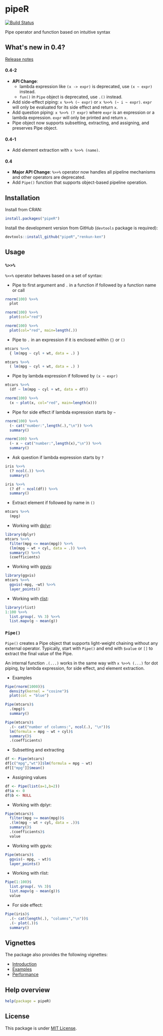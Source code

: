 

# pipeR

[![Build Status](https://travis-ci.org/renkun-ken/pipeR.png?branch=master)](https://travis-ci.org/renkun-ken/pipeR)

Pipe operator and function based on intuitive syntax

## What's new in 0.4?

[Release notes](https://github.com/renkun-ken/pipeR/releases)

#### 0.4-2

- **API Change**: 
    * lambda expression like `(x -> expr)` is deprecated, use `(x ~ expr)` instead.
    * `fun()` in `Pipe` object is deprecated, use `.()` instead.
- Add side-effect piping: `x %>>% (~ expr)` or `x %>>% (~ i ~ expr)`. `expr` will only be evaluated for its side effect and return `x`.
- Add question piping: `x %>>% (? expr)` where `expr` is an expression or a lambda expression. `expr` will only be printed and return `x`.
- Pipe object now supports subsetting, extracting, and assigning, and preserves Pipe object.

#### 0.4-1

- Add element extraction with `x %>>% (name)`.

#### 0.4

- **Major API Change**: `%>>%` operator now handles all pipeline mechanisms and other operators are deprecated.
- Add `Pipe()` function that supports object-based pipeline operation.

## Installation

Install from CRAN:

```r
install.packages("pipeR")
```

Install the development version from GitHub (`devtools` package is required):

```r
devtools::install_github("pipeR","renkun-ken")
```

## Usage

### `%>>%`

`%>>%` operator behaves based on a set of syntax:

* Pipe to first argument and `.` in a function if followed by a function name or call

```r
rnorm(100) %>>%
  plot
```

```r
rnorm(100) %>>%
  plot(col="red")
```

```r
rnorm(100) %>>%
  plot(col="red", main=length(.))
```

* Pipe to `.` in an expression if it is enclosed within `{}` or `()`

```r
mtcars %>>%
  { lm(mpg ~ cyl + wt, data = .) }
```

```r
mtcars %>>%
  ( lm(mpg ~ cyl + wt, data = .) )
```

* Pipe by lambda expression if followed by `(x ~ expr)`

```r
mtcars %>>%
  (df ~ lm(mpg ~ cyl + wt, data = df))
```

```r
rnorm(100) %>>%
  (x ~ plot(x, col="red", main=length(x)))
```

* Pipe for side effect if lambda expression starts by `~`

```r
rnorm(100) %>>%
  (~ cat("number:",length(.),"\n")) %>>%
  summary()
```

```r
rnorm(100) %>>%
  (~ x ~ cat("number:",length(x),"\n")) %>>%
  summary()
```

* Ask question if lambda expression starts by `?`

```r
iris %>>% 
  (? ncol(.)) %>>%
  summary()
```

```r
iris %>>% 
  (? df ~ ncol(df)) %>>%
  summary()
```

* Extract element if followed by name in `()`

```r
mtcars %>>%
  (mpg)
```

* Working with [dplyr](https://github.com/hadley/dplyr/):

```r
library(dplyr)
mtcars %>>%
  filter(mpg <= mean(mpg)) %>>%
  (lm(mpg ~ wt + cyl, data = .)) %>>%
  summary() %>>%
  (coefficients)
```

* Working with [ggvis](http://ggvis.rstudio.com/):

```r
library(ggvis)
mtcars %>>%
  ggvis(~mpg, ~wt) %>>%
  layer_points()
```

* Working with [rlist](http://renkun.me/rlist/):

```r
library(rlist)
1:100 %>>%
  list.group(. %% 3) %>>%
  list.mapv(g ~ mean(g))
```

### `Pipe()`

`Pipe()` creates a Pipe object that supports light-weight chaining without any external operator. Typically, start with `Pipe()` and end with `$value` or `[]` to extract the final value of the Pipe. 

An internal function `.(...)` works in the same way with `x %>>% (...)` for dot piping, by lambda expression, for side effect, and element extraction.

* Examples

```r
Pipe(rnorm(1000))$
  density(kernel = "cosine")$
  plot(col = "blue")
```

```r
Pipe(mtcars)$
  .(mpg)$
  summary()
```

```r
Pipe(mtcars)$
  .(~ cat("number of columns:", ncol(.), "\n"))$
  lm(formula = mpg ~ wt + cyl)$
  summary()$
  .(coefficients)
```

* Subsetting and extracting

```r
df <- Pipe(mtcars)
df[c("mpg","wt")]$lm(formula = mpg ~ wt)
df[["mpg"]]$mean()
```

* Assigning values

```r
df <- Pipe(list(a=1,b=2))
df$a <- 0
df$b <- NULL
```

* Working with dplyr:

```r
Pipe(mtcars)$
  filter(mpg >= mean(mpg))$
  .(lm(mpg ~ wt + cyl, data = .))$
  summary()$
  .(coefficients)$
  value
```

* Working with ggvis:

```r
Pipe(mtcars)$
  ggvis(~ mpg, ~ wt)$
  layer_points()
```

* Working with rlist:

```r
Pipe(1:100)$
  list.group(. %% 3)$
  list.mapv(g ~ mean(g))$
  value
```

* For side effect:

```r
Pipe(iris)$
  .(~ cat(length(.), "columns","\n"))$
  .(~ plot(.))$
  summary()
```

## Vignettes

The package also provides the following vignettes:

- [Introduction](http://cran.r-project.org/web/packages/pipeR/vignettes/Introduction.html)
- [Examples](http://cran.r-project.org/web/packages/pipeR/vignettes/Examples.html)
- [Performance](http://cran.r-project.org/web/packages/pipeR/vignettes/Performance.html)


## Help overview

```r
help(package = pipeR)
```

## License

This package is under [MIT License](http://opensource.org/licenses/MIT).
